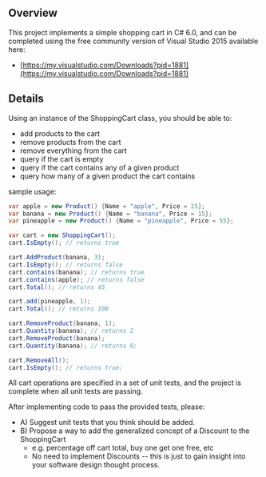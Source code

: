 ## Overview
This project implements a simple shopping cart in C# 6.0, and can be completed 
using the free community version of Visual Studio 2015 available here: 
* [https://my.visualstudio.com/Downloads?pid=1881](https://my.visualstudio.com/Downloads?pid=1881) 

## Details
Using an instance of the ShoppingCart class, you should be able to:
* add products to the cart
* remove products from the cart
* remove everything from the cart
* query if the cart is empty
* query if the cart contains any of a given product
* query how many of a given product the cart contains

sample usage:
``` c#
var apple = new Product() {Name = "apple", Price = 25};
var banana = new Product() {Name = "banana", Price = 15};
var pineapple = new Product() {Name = "pineapple", Price = 55};

var cart = new ShoppingCart();
cart.IsEmpty(); // returns true

cart.AddProduct(banana, 3);
cart.IsEmpty(); // returns false
cart.contains(banana); // returns true
cart.contains(apple); // returns false
cart.Total(); // returns 45

cart.add(pineapple, 1);
cart.Total(); // returns 100

cart.RemoveProduct(banana, 1);
cart.Quantity(banana); // returns 2
cart.RemoveProduct(banana);
cart.Quantity(banana); // returns 0;

cart.RemoveAll();
cart.IsEmpty(); // returns true;

```

All cart operations are specified in a set of unit tests, and the project is complete when all unit tests are passing.

After implementing code to pass the provided tests, please:
- A) Suggest unit tests that you think should be added.
- B) Propose a way to add the generalized concept of a Discount to the ShoppingCart 
  - e.g. percentage off cart total, buy one get one free, etc
  - No need to implement Discounts -- this is just to gain insight into your software design thought process.
